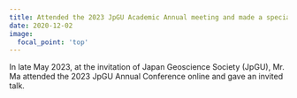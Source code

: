 ```yaml
---
title: Attended the 2023 JpGU Academic Annual meeting and made a special invited report
date: 2020-12-02
image:
  focal_point: 'top'
---
```


In late May 2023, at the invitation of Japan Geoscience Society (JpGU), Mr. Ma attended the 2023 JpGU Annual Conference online and gave an invited talk.
